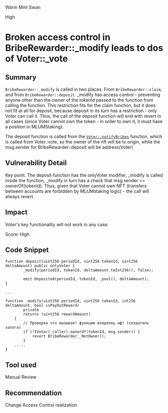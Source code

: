 Warm Mint Swan

High

# Broken access control in BribeRewarder::_modify leads to dos of Voter::_vote

## Summary
`BribeRewarder::_modify` is called in two places. From `BribeRewarder::claim`, and from `BribeRewarder::deposit`. _modify has access control - preventing anyone other than the owner of the tokenId passed to the function from calling the function. This restriction fits for the claim function, but it does not fit at all for deposit, because deposit in its turn has a restriction - only Voter can call it. Thus, the call of the deposit function will end with revert in all cases (since Voter cannot own the token - in order to own it, it must have a position in MLUMStaking).

The deposit function is called from the [`Voter::notifyBribes`](https://github.com/sherlock-audit/2024-06-magicsea/blob/main/magicsea-staking/src/Voter.sol#L211) function, which is called from Voter::vote, so the owner of the nft will be tx.origin, while the msg.sender for BribeRewarder::deposit will be address(Voter)

## Vulnerability Detail

Key point. The deposit function has the onlyVoter modifier, _modify is called inside the function, _modify in turn has a check that msg.sender == ownerOf(tokenId). Thus, given that Voter cannot own NFT (transfers between accounts are forbidden by MLUMstaking logic) - the call will always revert. 

## Impact
Voter's key functionality will not work in any case. 

Score: High
## Code Snippet
```solidity
function deposit(uint256 periodId, uint256 tokenId, uint256 deltaAmount) public onlyVoter {
        _modify(periodId, tokenId, deltaAmount.toInt256(), false);

        emit Deposited(periodId, tokenId, _pool(), deltaAmount);
}

...

function _modify(uint256 periodId, uint256 tokenId, int256 deltaAmount, bool isPayOutReward)
        private
        returns (uint256 rewardAmount)
    {
        // Проверка что вызывает функцию владелец нфт (создатель залога)
        if (!IVoter(_caller).ownerOf(tokenId, msg.sender)) {
            revert BribeRewarder__NotOwner();
        }
    .....
}
```

## Tool used

Manual Review

## Recommendation
Change Access Control realization